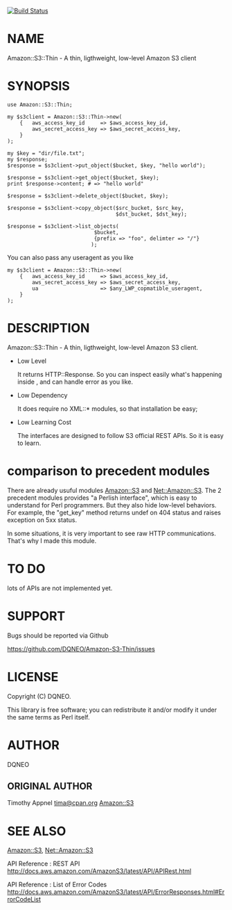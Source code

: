 [![Build Status](https://travis-ci.org/DQNEO/Amazon-S3-Thin.svg?branch=master)](https://travis-ci.org/DQNEO/Amazon-S3-Thin)
# NAME

Amazon::S3::Thin - A thin, ligthweight, low-level Amazon S3 client

# SYNOPSIS

    use Amazon::S3::Thin;

    my $s3client = Amazon::S3::Thin->new(
        {   aws_access_key_id     => $aws_access_key_id,
            aws_secret_access_key => $aws_secret_access_key,
        }
    );

    my $key = "dir/file.txt";
    my $response;
    $response = $s3client->put_object($bucket, $key, "hello world");

    $response = $s3client->get_object($bucket, $key);
    print $response->content; # => "hello world"

    $response = $s3client->delete_object($bucket, $key);

    $response = $s3client->copy_object($src_bucket, $src_key,
                                       $dst_bucket, $dst_key);

    $response = $s3client->list_objects(
                                $bucket,
                                {prefix => "foo", delimter => "/"}
                               );

You can also pass any useragent as you like

    my $s3client = Amazon::S3::Thin->new(
        {   aws_access_key_id     => $aws_access_key_id,
            aws_secret_access_key => $aws_secret_access_key,
            ua                    => $any_LWP_copmatible_useragent,
        }
    );

# DESCRIPTION

Amazon::S3::Thin - A thin, ligthweight, low-level Amazon S3 client.

- Low Level

    It returns HTTP::Response. So you can inspect easily what's happening inside , and can handle error as you like.

- Low Dependency

    It does require no XML::\* modules, so that installation be easy;

- Low Learning Cost

    The interfaces are designed to follow S3 official REST APIs. So it is easy to learn.

# comparison to precedent modules

There are already usuful modules [Amazon::S3](https://metacpan.org/pod/Amazon::S3) and [Net::Amazon::S3](https://metacpan.org/pod/Net::Amazon::S3).
The 2 precedent modules provides "a Perlish interface", which is easy to understand for Perl programmers.
But they also hide low-level behaviors.
For example, the "get\_key" method returns undef on 404 status and raises exception on 5xx status.

In some situations, it is very important to see raw HTTP communications.
That's why I made this module.

# TO DO

lots of APIs are not implemented yet.

# SUPPORT

Bugs should be reported via Github

https://github.com/DQNEO/Amazon-S3-Thin/issues

# LICENSE

Copyright (C) DQNEO.

This library is free software; you can redistribute it and/or modify
it under the same terms as Perl itself.

# AUTHOR

DQNEO

## ORIGINAL AUTHOR

Timothy Appnel <tima@cpan.org> [Amazon::S3](https://metacpan.org/pod/Amazon::S3)

# SEE ALSO

[Amazon::S3](https://metacpan.org/pod/Amazon::S3), [Net::Amazon::S3](https://metacpan.org/pod/Net::Amazon::S3)

API Reference : REST API
http://docs.aws.amazon.com/AmazonS3/latest/API/APIRest.html

API Reference : List of Error Codes
http://docs.aws.amazon.com/AmazonS3/latest/API/ErrorResponses.html#ErrorCodeList
